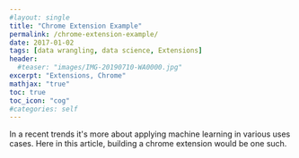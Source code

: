 ```yaml
---
#layout: single
title: "Chrome Extension Example"
permalink: /chrome-extension-example/
date: 2017-01-02
tags: [data wrangling, data science, Extensions]
header:
  #teaser: "images/IMG-20190710-WA0000.jpg"
excerpt: "Extensions, Chrome"
mathjax: "true"
toc: true
toc_icon: "cog"
#categories: self
---
```


In a recent trends it's more about applying machine learning in various uses cases. Here in this article, building a chrome extension would be one such. 